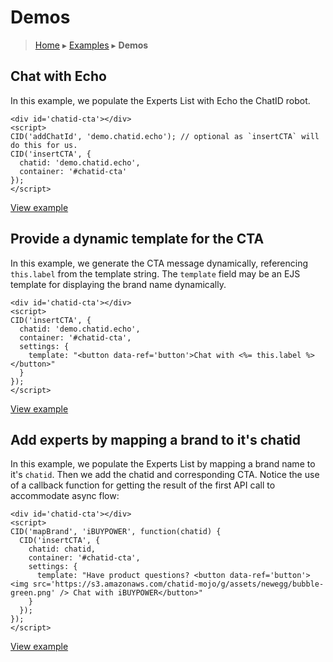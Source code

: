 Demos
=====

> [Home](index.md) ▸ [Examples](index.md#Examples) ▸ **Demos**

## Chat with Echo

In this example, we populate the Experts List with Echo the ChatID robot.

```
<div id='chatid-cta'></div>
<script>
CID('addChatId', 'demo.chatid.echo'); // optional as `insertCTA` will do this for us.
CID('insertCTA', {
  chatid: 'demo.chatid.echo',
  container: '#chatid-cta'
});
</script>
```

[View example](http://demo.chatid.com/chatbar/docs-echo/index.html)

## Provide a dynamic template for the CTA

In this example, we generate the CTA message dynamically, referencing `this.label` from
the template string. The `template` field may be an EJS template for displaying the brand
name dynamically.

```
<div id='chatid-cta'></div>
<script>
CID('insertCTA', {
  chatid: 'demo.chatid.echo',
  container: '#chatid-cta',
  settings: {
    template: "<button data-ref='button'>Chat with <%= this.label %></button>"
  }
});
</script>
```

[View example](http://demo.chatid.com/chatbar/docs-cta/index.html)

## Add experts by mapping a brand to it's chatid

In this example, we populate the Experts List by mapping a brand name to it's `chatid`.
Then we add the chatid and corresponding CTA. Notice the use of a callback function for
getting the result of the first API call to accommodate async flow:

```
<div id='chatid-cta'></div>
<script>
CID('mapBrand', 'iBUYPOWER', function(chatid) {
  CID('insertCTA', {
    chatid: chatid,
    container: '#chatid-cta',
    settings: {
      template: "Have product questions? <button data-ref='button'><img src='https://s3.amazonaws.com/chatid-mojo/g/assets/newegg/bubble-green.png' /> Chat with iBUYPOWER</button>"
    }
  });
});
</script>
```

[View example](http://demo.chatid.com/chatbar/docs-map-brand/index.html)
